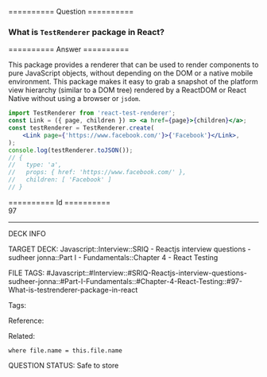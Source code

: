 ========== Question ==========  

### What is `TestRenderer` package in React?  

========== Answer ==========  

This package provides a renderer that can be used to render components to pure JavaScript objects, without depending on the DOM or a native mobile environment. This package makes it easy to grab a snapshot of the platform view hierarchy (similar to a DOM tree) rendered by a ReactDOM or React Native without using a browser or `jsdom`.

```jsx
import TestRenderer from 'react-test-renderer';
const Link = ({ page, children }) => <a href={page}>{children}</a>;
const testRenderer = TestRenderer.create(
    <Link page={'https://www.facebook.com/'}>{'Facebook'}</Link>,
);
console.log(testRenderer.toJSON());
// {
//   type: 'a',
//   props: { href: 'https://www.facebook.com/' },
//   children: [ 'Facebook' ]
// }
```

========== Id ==========  
97

---

DECK INFO

TARGET DECK: Javascript::Interview::SRIQ - Reactjs interview questions - sudheer jonna::Part I - Fundamentals::Chapter 4 - React Testing

FILE TAGS: #Javascript::#Interview::#SRIQ-Reactjs-interview-questions-sudheer-jonna::#Part-I-Fundamentals::#Chapter-4-React-Testing::#97-What-is-testrenderer-package-in-react

Tags:

Reference:

Related:

```dataview
where file.name = this.file.name
```
QUESTION STATUS: Safe to store
